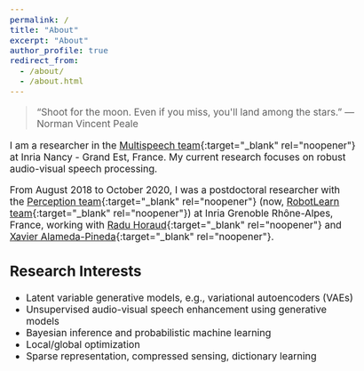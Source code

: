 ```yaml
---
permalink: /
title: "About"
excerpt: "About"
author_profile: true
redirect_from: 
  - /about/
  - /about.html
---
```


> “Shoot for the moon. Even if you miss, you'll land among the stars.” —Norman Vincent Peale

<style type="text/css"> body{ font-size: 13pt; } </style>

I am a researcher in the [Multispeech team](https://team.inria.fr/multispeech/){:target="_blank" rel="noopener"} at Inria Nancy - Grand Est, France. My current research focuses on robust audio-visual speech processing.

From August 2018 to October 2020, I was a postdoctoral researcher with the [Perception team](https://team.inria.fr/perception/){:target="_blank" rel="noopener"} (now, [RobotLearn team](https://team.inria.fr/robotlearn/){:target="_blank" rel="noopener"}) at Inria Grenoble Rhône-Alpes, France, working with [Radu Horaud](https://team.inria.fr/perception/team-members/radu-patrice-horaud/){:target="_blank" rel="noopener"} and [Xavier Alameda-Pineda](http://xavirema.eu/){:target="_blank" rel="noopener"}. 

Research Interests
------

* Latent variable generative models, e.g., variational autoencoders (VAEs)
* Unsupervised audio-visual speech enhancement using generative models
* Bayesian inference and probabilistic machine learning
* Local/global optimization
* Sparse representation, compressed sensing, dictionary learning
